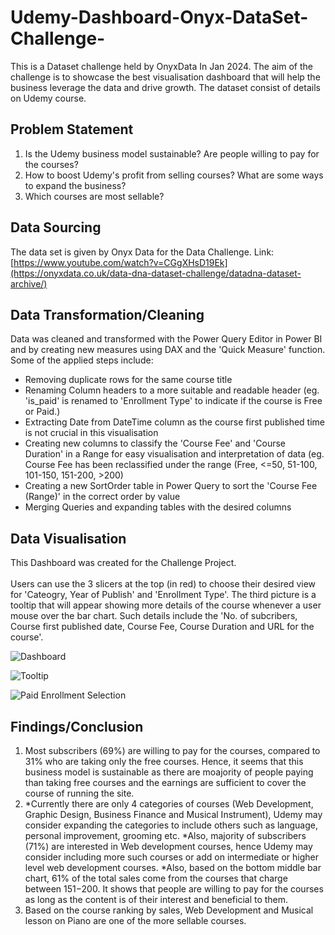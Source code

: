 # Udemy-Dashboard-Onyx-DataSet-Challenge-
This is a Dataset challenge held by OnyxData In Jan 2024.  The aim of the challenge is to showcase the best visualisation dashboard that will help the business leverage the data and drive growth. The dataset consist of details on Udemy course.


## Problem Statement
1. Is the Udemy business model sustainable? Are people willing to pay for the courses?
2. How to boost Udemy's profit from selling courses? What are some ways to expand the business?
3. Which courses are most sellable?

## Data Sourcing
The data set is given by Onyx Data for the Data Challenge.
Link: [https://www.youtube.com/watch?v=CGgXHsD19Ek](https://onyxdata.co.uk/data-dna-dataset-challenge/datadna-dataset-archive/)


## Data Transformation/Cleaning
Data was cleaned and transformed with the Power Query Editor in Power BI and by creating new measures using DAX and the 'Quick Measure' function. Some of the applied steps include:
* Removing duplicate rows for the same course title
* Renaming Column headers to a more suitable and readable header (eg. 'is_paid' is renamed to 'Enrollment Type' to indicate if the course is Free or Paid.)
* Extracting Date from DateTime column as the course first published time is not crucial in this visualisation
* Creating new columns to classify the 'Course Fee' and 'Course Duration' in a Range for easy visualisation and interpretation of data (eg. Course Fee has been reclassified under the range (Free, <=50, 51-100, 101-150, 151-200, >200)
* Creating a new SortOrder table in Power Query to sort the 'Course Fee (Range)' in the correct order by value
* Merging Queries and expanding tables with the desired columns

## Data Visualisation

This Dashboard was created for the Challenge Project. <br>
<br>Users can use the 3 slicers at the top (in red) to choose their desired view for 'Cateogry, Year of Publish' and 'Enrollment Type'. The third picture is a tooltip that will appear showing more details of the course whenever a user mouse over the bar chart. Such details include the 'No. of subcribers, Course first published date, Course Fee, Course Duration and URL for the course'.

![Dashboard](https://github.com/VizCreation/Udemy-Dashboard-Onyx-DataSet-Challenge-/assets/157504708/97342dcc-ba3d-43c6-b588-6a4b92ab06d1)


![Tooltip](https://github.com/VizCreation/Udemy-Dashboard-Onyx-DataSet-Challenge-/assets/157504708/577da39f-617d-4f36-a8ba-772b1a806c88)

![Paid Enrollment Selection](https://github.com/VizCreation/Udemy-Dashboard-Onyx-DataSet-Challenge-/assets/157504708/0f10779e-091e-4f01-bcf5-d548b84d1db7)

## Findings/Conclusion
1. Most subscribers (69%) are willing to pay for the courses, compared to 31% who are taking only the free courses. Hence, it seems that this business model is sustainable as there are moajority of people paying than taking free courses and the earnings are sufficient to cover the course of running the site.
2. *Currently there are only 4 categories of courses (Web Development, Graphic Design, Business Finance and Musical Instrument), Udemy may consider expanding the categories to include others such as language, personal improvement, grooming etc.
   *Also, majority of subscribers (71%)  are interested in Web development courses, hence Udemy may consider including more such courses or add on intermediate or higher level web development courses.
   *Also, based on the bottom middle bar chart, 61% of the total sales come from the courses that charge between $151-$200. It shows that people are willing to pay for the courses as long as the content is of their interest and beneficial to them.
4. Based on the course ranking by sales, Web Development and Musical lesson on Piano are one of the more sellable courses.
